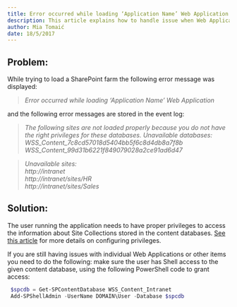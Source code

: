 ```yaml
---
title: Error occurred while loading ‘Application Name’ Web Application
description: This article explains how to handle issue when Web Application load is not working properly.
author: Mia Tomaić
date: 18/5/2017
---
```


## Problem:
While trying to load a SharePoint farm the following error message was displayed:

> *Error occurred while loading ‘Application Name’ Web Application*

and the following error messages are stored in the event log:

> *The following sites are not loaded properly because you do not have the right privileges for these databases.*
*Unavailable databases:*   
*WSS_Content_7c8cd57018d5404bb5f6c8d4db8a7f8b*  
*WSS_Content_99d31b6221f849079028a2ce91ad6d47*  

> *Unavailable sites:*  
 *http://intranet*  
 *http://intranet/sites/HR*  
 *http://intranet/sites/Sales*

## Solution:
The user running the application needs to have proper privileges to access the information about Site Collections stored in the content databases. [See this article](#internal/requirements/user-permissions-requirements) for more details on configuring privileges.

If you are still having issues with individual Web Applications or other items you need to do the following:
make sure the user has Shell access to the given content database, using the following PowerShell code to grant access:
```powershell
 $spcdb = Get-SPContentDatabase WSS_Content_Intranet
 Add-SPShellAdmin -UserName DOMAIN\User -Database $spcdb
```